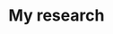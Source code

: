 ---
## Configure page content in wide column
title: "My research" # leave blank to exclude
number_featured: 1 # pulling from mainSections in config.toml
use_featured: false # if false, use most recent by date
number_categories: 3 # set to zero to exclude
show_intro: true
intro: |
  My research covers different themes, but broadly, it centers on judgment and decision-making, focusing on how emotions and various cognitive and social psychological factors shape people´s decisions, particularly those made under risk and uncertainty. Much of my work is also focused on replication of previous well-established findings.

show_outro: true
outro: |
  Want to chat? Feel free to get in touch with me on [Twitter/X](https://twitter.com/LewendM) or via email at lewend.m@hotmail.com!
---